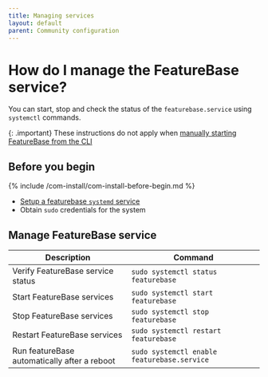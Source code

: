 ```yaml
---
title: Managing services
layout: default
parent: Community configuration
---
```


# How do I manage the FeatureBase service?

You can start, stop and check the status of the `featurebase.service` using `systemctl` commands.

{: .important}
These instructions do not apply when [manually starting FeatureBase from the CLI](/docs/community/com-getstart/com-startup-connect)

## Before you begin

{% include /com-install/com-install-before-begin.md %}
* [Setup a featurebase `systemd` service](/docs/community/com-config/com-config-service-fb-setup)
* Obtain `sudo` credentials for the system

## Manage FeatureBase service

| Description | Command |
|---|---|
| Verify FeatureBase service status | `sudo systemctl status featurebase` |
| Start FeatureBase services | `sudo systemctl start featurebase` |
| Stop FeatureBase services | `sudo systemctl stop featurebase` |
| Restart FeatureBase services | `sudo systemctl restart featurebase` |
| Run featureBase automatically after a reboot | `sudo systemctl enable featurebase.service` |
